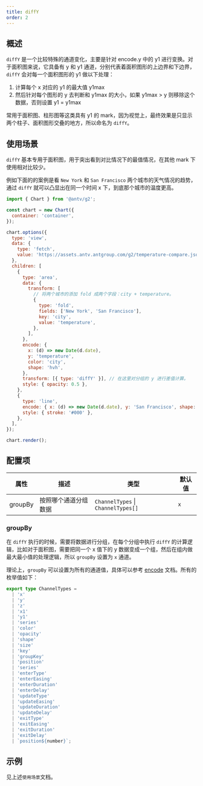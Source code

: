```yaml
---
title: diffY
order: 2
---
```


## 概述

`diffY` 是一个比较特殊的通道变化，主要是针对 encode.y 中的 y1 进行变换。对于面积图来说，它具备有 y 和 y1 通道，分别代表着面积图形的上边界和下边界，`diffY` 会对每一个面积图形的 y1 做以下处理：

1. 计算每个 x 对应的 y1 的最大值 y1max
2. 然后针对每个图形的 y 去判断和 y1max 的大小，如果 y1max > y 则移除这个数据，否则设置 y1 = y1max

常用于面积图、柱形图等这类具有 y1 的 mark，因为视觉上，最终效果是只显示两个柱子、面积图形交叠的地方，所以命名为 `diffY`。

## 使用场景

`diffY` 基本专用于面积图，用于突出看到对比情况下的最值情况，在其他 mark 下使用相对比较少。

例如下面的的案例是看 `New York` 和 `San Francisco` 两个城市的天气情况的趋势，通过 `diffY` 就可以凸显出在同一个时间 x 下，到底那个城市的温度更高。

```js | ob { autoMount: true }
import { Chart } from '@antv/g2';

const chart = new Chart({
  container: 'container',
});

chart.options({
  type: 'view',
  data: {
    type: 'fetch',
    value: 'https://assets.antv.antgroup.com/g2/temperature-compare.json',
  },
  children: [
    {
      type: 'area',
      data: {
        transform: [
          // 将两个城市的添加 fold 成两个字段：city + temperature。
          {
            type: 'fold',
            fields: ['New York', 'San Francisco'],
            key: 'city',
            value: 'temperature',
          },
        ],
      },
      encode: {
        x: (d) => new Date(d.date),
        y: 'temperature',
        color: 'city',
        shape: 'hvh',
      },
      transform: [{ type: 'diffY' }], // 在这里对分组的 y 进行差值计算。
      style: { opacity: 0.5 },
    },
    {
      type: 'line',
      encode: { x: (d) => new Date(d.date), y: 'San Francisco', shape: 'hvh' },
      style: { stroke: '#000' },
    },
  ],
});

chart.render();
```

## 配置项

| 属性    | 描述                 | 类型                               | 默认值 |
| ------- | -------------------- | ---------------------------------- | ------ |
| groupBy | 按照哪个通道分组数据 | `ChannelTypes` \| `ChannelTypes[]` | `x`    |

### groupBy

在 `diffY` 执行的时候，需要将数据进行分组，在每个分组中执行 `diffY` 的计算逻辑，比如对于面积图，需要把同一个 x 值下的 y 数据变成一个组，然后在组内做最大最小值的处理逻辑，所以 `groupBy` 设置为 `x` 通道。

理论上，`groupBy` 可以设置为所有的通道值，具体可以参考 [encode](/manual/core/encode) 文档。所有的枚举值如下：

```ts
export type ChannelTypes =
  | 'x'
  | 'y'
  | 'z'
  | 'x1'
  | 'y1'
  | 'series'
  | 'color'
  | 'opacity'
  | 'shape'
  | 'size'
  | 'key'
  | 'groupKey'
  | 'position'
  | 'series'
  | 'enterType'
  | 'enterEasing'
  | 'enterDuration'
  | 'enterDelay'
  | 'updateType'
  | 'updateEasing'
  | 'updateDuration'
  | 'updateDelay'
  | 'exitType'
  | 'exitEasing'
  | 'exitDuration'
  | 'exitDelay'
  | `position${number}`;
```

## 示例

见上述`使用场景`文档。
